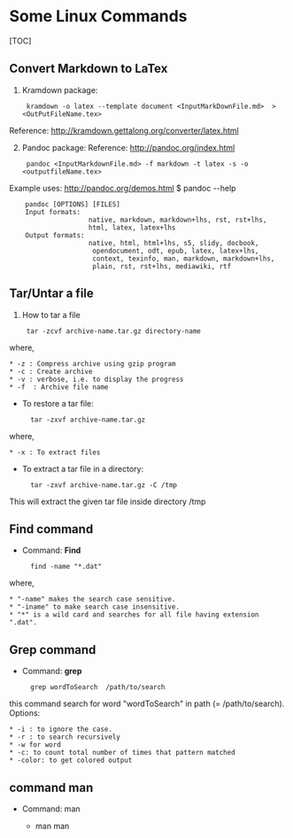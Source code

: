 # Some Linux Commands
[TOC]

## Convert Markdown to LaTex
1. Kramdown package:

		kramdown -o latex --template document <InputMarkDownFile.md>  > <OutPutFileName.tex>
Reference: http://kramdown.gettalong.org/converter/latex.html

2. Pandoc package:
Reference: http://pandoc.org/index.html

		pandoc <InputMarkdownFile.md> -f markdown -t latex -s -o <outputfileName.tex>	
Example uses: http://pandoc.org/demos.html
$ pandoc --help

		pandoc [OPTIONS] [FILES]
		Input formats:   
						native, markdown, markdown+lhs, rst, rst+lhs, 
		                html, latex, latex+lhs
		Output formats:  
		  				native, html, html+lhs, s5, slidy, docbook, 
		                 opendocument, odt, epub, latex, latex+lhs, 
		                 context, texinfo, man, markdown, markdown+lhs, 
		                 plain, rst, rst+lhs, mediawiki, rtf


## Tar/Untar a file

1. How to tar a file
	
		tar -zcvf archive-name.tar.gz directory-name
where, 

	* -z : Compress archive using gzip program
	* -c : Create archive
	* -v : verbose, i.e. to display the progress
	* -f  : Archive file name

* To restore a tar file:
	
		tar -zxvf archive-name.tar.gz
where,
	
	* -x : To extract files

* To extract a tar file in a directory:

		tar -zxvf archive-name.tar.gz -C /tmp
This will extract the given tar file inside directory /tmp

## Find command
* Command: **Find**

		find -name "*.dat"
where,

	* "-name" makes the search case sensitive.
	* "-iname" to make search case insensitive.
	* "*" is a wild card and searches for all file having extension ".dat".

## Grep command
* Command: **grep**

		grep wordToSearch  /path/to/search
this command search for word "wordToSearch" in path (= /path/to/search).
Options:

	* -i : to ignore the case.
	* -r : to search recursively
	* -w for word
	* -c: to count total number of times that pattern matched
	* -color: to get colored output

## command man
* Command: man

	* man man



